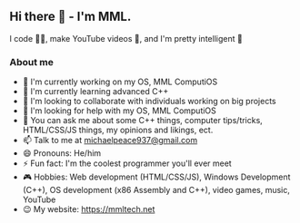 ## Hi there 👋 - I'm MML.

I code 🧑‍💻, make YouTube videos 🎥, and I'm pretty intelligent 🧠

### About me
- 🔭 I'm currently working on my OS, MML ComputiOS
- 🌱 I'm currently learning advanced C++
- 👯 I'm looking to collaborate with individuals working on big projects
- 🤔 I'm looking for help with my OS, MML ComputiOS
- 💬 You can ask me about some C++ things, computer tips/tricks, HTML/CSS/JS things, my opinions and likings, ect.
- 📫 Talk to me at michaelpeace937@gmail.com
- 😄 Pronouns: He/him
- ⚡ Fun fact: I'm the coolest programmer you'll ever meet
- 🎮 Hobbies: Web development (HTML/CSS/JS), Windows Development (C++), OS development (x86 Assembly and C++), video games, music, YouTube
- 😉 My website: https://mmltech.net
